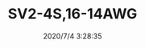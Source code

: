 ﻿---
layout: post 
title: SV2-4S,16-14AWG
tags: SV
categories: housing-terminal
overview: SV2-4S,16-14AWG
series: KT
part_number: SV2-4S
thumb_img: static/202007/434-thumb-20200704112913.jpg
small_img: static/202007/434-20200704112913.jpg
date: 2020/7/4 3:28:35
---



